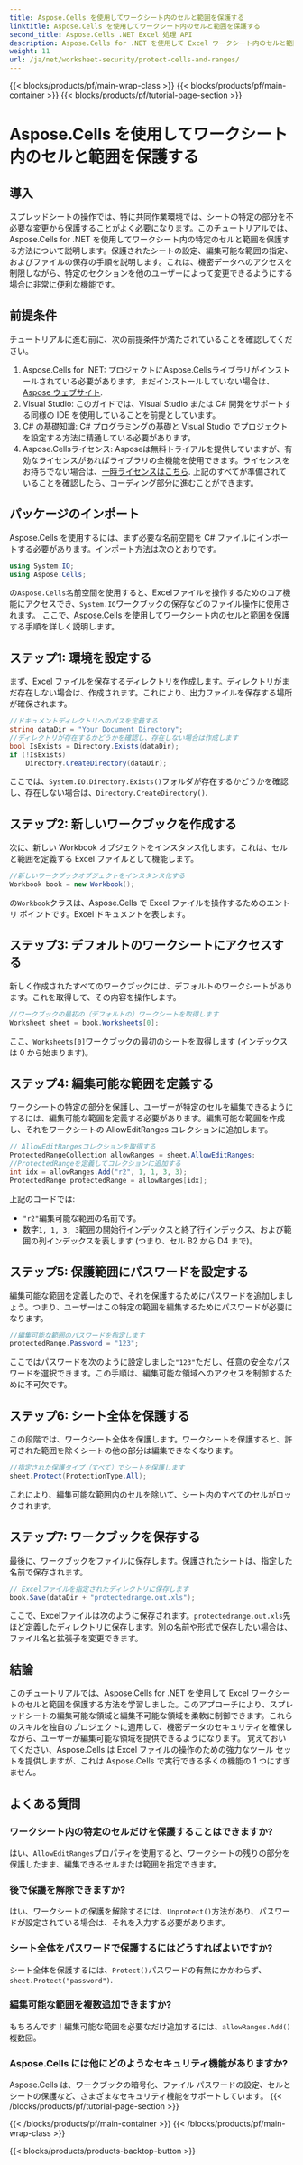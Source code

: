 ```yaml
---
title: Aspose.Cells を使用してワークシート内のセルと範囲を保護する
linktitle: Aspose.Cells を使用してワークシート内のセルと範囲を保護する
second_title: Aspose.Cells .NET Excel 処理 API
description: Aspose.Cells for .NET を使用して Excel ワークシート内のセルと範囲を保護する方法を学びます。このステップ バイ ステップ ガイドに従って、スプレッドシートを保護します。
weight: 11
url: /ja/net/worksheet-security/protect-cells-and-ranges/
---
```


{{< blocks/products/pf/main-wrap-class >}}
{{< blocks/products/pf/main-container >}}
{{< blocks/products/pf/tutorial-page-section >}}

# Aspose.Cells を使用してワークシート内のセルと範囲を保護する

## 導入
スプレッドシートの操作では、特に共同作業環境では、シートの特定の部分を不必要な変更から保護することがよく必要になります。このチュートリアルでは、Aspose.Cells for .NET を使用してワークシート内の特定のセルと範囲を保護する方法について説明します。保護されたシートの設定、編集可能な範囲の指定、およびファイルの保存の手順を説明します。これは、機密データへのアクセスを制限しながら、特定のセクションを他のユーザーによって変更できるようにする場合に非常に便利な機能です。
## 前提条件
チュートリアルに進む前に、次の前提条件が満たされていることを確認してください。
1. Aspose.Cells for .NET: プロジェクトにAspose.Cellsライブラリがインストールされている必要があります。まだインストールしていない場合は、[Aspose ウェブサイト](https://releases.aspose.com/cells/net/).
2. Visual Studio: このガイドでは、Visual Studio または C# 開発をサポートする同様の IDE を使用していることを前提としています。
3. C# の基礎知識: C# プログラミングの基礎と Visual Studio でプロジェクトを設定する方法に精通している必要があります。
4.  Aspose.Cellsライセンス: Asposeは無料トライアルを提供していますが、有効なライセンスがあればライブラリの全機能を使用できます。ライセンスをお持ちでない場合は、[一時ライセンスはこちら](https://purchase.aspose.com/temporary-license/).
上記のすべてが準備されていることを確認したら、コーディング部分に進むことができます。
## パッケージのインポート
Aspose.Cells を使用するには、まず必要な名前空間を C# ファイルにインポートする必要があります。インポート方法は次のとおりです。
```csharp
using System.IO;
using Aspose.Cells;
```
の`Aspose.Cells`名前空間を使用すると、Excelファイルを操作するためのコア機能にアクセスでき、`System.IO`ワークブックの保存などのファイル操作に使用されます。
ここで、Aspose.Cells を使用してワークシート内のセルと範囲を保護する手順を詳しく説明します。
## ステップ1: 環境を設定する
まず、Excel ファイルを保存するディレクトリを作成します。ディレクトリがまだ存在しない場合は、作成されます。これにより、出力ファイルを保存する場所が確保されます。
```csharp
//ドキュメントディレクトリへのパスを定義する
string dataDir = "Your Document Directory";
//ディレクトリが存在するかどうかを確認し、存在しない場合は作成します
bool IsExists = Directory.Exists(dataDir);
if (!IsExists)
    Directory.CreateDirectory(dataDir);
```
ここでは、`System.IO.Directory.Exists()`フォルダが存在するかどうかを確認し、存在しない場合は、`Directory.CreateDirectory()`.
## ステップ2: 新しいワークブックを作成する
次に、新しい Workbook オブジェクトをインスタンス化します。これは、セルと範囲を定義する Excel ファイルとして機能します。
```csharp
//新しいワークブックオブジェクトをインスタンス化する
Workbook book = new Workbook();
```
の`Workbook`クラスは、Aspose.Cells で Excel ファイルを操作するためのエントリ ポイントです。Excel ドキュメントを表します。
## ステップ3: デフォルトのワークシートにアクセスする
新しく作成されたすべてのワークブックには、デフォルトのワークシートがあります。これを取得して、その内容を操作します。
```csharp
//ワークブックの最初の（デフォルトの）ワークシートを取得します
Worksheet sheet = book.Worksheets[0];
```
ここ、`Worksheets[0]`ワークブックの最初のシートを取得します (インデックスは 0 から始まります)。
## ステップ4: 編集可能な範囲を定義する
ワークシートの特定の部分を保護し、ユーザーが特定のセルを編集できるようにするには、編集可能な範囲を定義する必要があります。編集可能な範囲を作成し、それをワークシートの AllowEditRanges コレクションに追加します。
```csharp
// AllowEditRangesコレクションを取得する
ProtectedRangeCollection allowRanges = sheet.AllowEditRanges;
//ProtectedRangeを定義してコレクションに追加する
int idx = allowRanges.Add("r2", 1, 1, 3, 3);
ProtectedRange protectedRange = allowRanges[idx];
```
上記のコードでは:
- `"r2"`編集可能な範囲の名前です。
- 数字`1, 1, 3, 3`範囲の開始行インデックスと終了行インデックス、および範囲の列インデックスを表します (つまり、セル B2 から D4 まで)。
## ステップ5: 保護範囲にパスワードを設定する
編集可能な範囲を定義したので、それを保護するためにパスワードを追加しましょう。つまり、ユーザーはこの特定の範囲を編集するためにパスワードが必要になります。
```csharp
//編集可能な範囲のパスワードを指定します
protectedRange.Password = "123";
```
ここではパスワードを次のように設定しました`"123"`ただし、任意の安全なパスワードを選択できます。この手順は、編集可能な領域へのアクセスを制御するために不可欠です。
## ステップ6: シート全体を保護する
この段階では、ワークシート全体を保護します。ワークシートを保護すると、許可された範囲を除くシートの他の部分は編集できなくなります。
```csharp
//指定された保護タイプ（すべて）でシートを保護します
sheet.Protect(ProtectionType.All);
```
これにより、編集可能な範囲内のセルを除いて、シート内のすべてのセルがロックされます。
## ステップ7: ワークブックを保存する
最後に、ワークブックをファイルに保存します。保護されたシートは、指定した名前で保存されます。
```csharp
// Excelファイルを指定されたディレクトリに保存します
book.Save(dataDir + "protectedrange.out.xls");
```
ここで、Excelファイルは次のように保存されます。`protectedrange.out.xls`先ほど定義したディレクトリに保存します。別の名前や形式で保存したい場合は、ファイル名と拡張子を変更できます。
## 結論
このチュートリアルでは、Aspose.Cells for .NET を使用して Excel ワークシートのセルと範囲を保護する方法を学習しました。このアプローチにより、スプレッドシートの編集可能な領域と編集不可能な領域を柔軟に制御できます。これらのスキルを独自のプロジェクトに適用して、機密データのセキュリティを確保しながら、ユーザーが編集可能な領域を提供できるようになります。
覚えておいてください、Aspose.Cells は Excel ファイルの操作のための強力なツール セットを提供しますが、これは Aspose.Cells で実行できる多くの機能の 1 つにすぎません。 
## よくある質問
### ワークシート内の特定のセルだけを保護することはできますか?
はい、`AllowEditRanges`プロパティを使用すると、ワークシートの残りの部分を保護したまま、編集できるセルまたは範囲を指定できます。
### 後で保護を解除できますか?
はい、ワークシートの保護を解除するには、`Unprotect()`方法があり、パスワードが設定されている場合は、それを入力する必要があります。
### シート全体をパスワードで保護するにはどうすればよいですか?
シート全体を保護するには、`Protect()`パスワードの有無にかかわらず、`sheet.Protect("password")`.
### 編集可能な範囲を複数追加できますか?
もちろんです！編集可能な範囲を必要なだけ追加するには、`allowRanges.Add()`複数回。
### Aspose.Cells には他にどのようなセキュリティ機能がありますか?
Aspose.Cells は、ワークブックの暗号化、ファイル パスワードの設定、セルとシートの保護など、さまざまなセキュリティ機能をサポートしています。
{{< /blocks/products/pf/tutorial-page-section >}}

{{< /blocks/products/pf/main-container >}}
{{< /blocks/products/pf/main-wrap-class >}}

{{< blocks/products/products-backtop-button >}}
